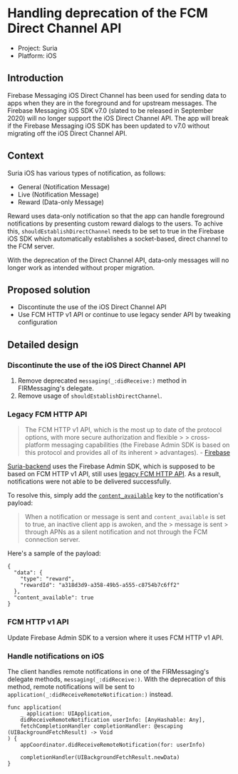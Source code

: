 # Handling deprecation of the FCM Direct Channel API

* Project: Suria
* Platform: iOS

## Introduction
Firebase Messaging iOS Direct Channel has been used for sending data to apps when they are in the foreground and for upstream messages. The Firebase Messaging iOS SDK v7.0 (slated to be released in September 2020) will no longer support the iOS Direct Channel API. The app will break if the Firebase Messaging iOS SDK has been updated to v7.0 without migrating off the iOS Direct Channel API.

## Context
Suria iOS has various types of notification, as follows:
* General (Notification Message)
* Live (Notification Message)
* Reward (Data-only Message)

Reward uses data-only notification so that the app can handle foreground notifications by presenting custom reward dialogs to the users. To achive this, `shouldEstablishDirectChannel` needs to be set to true in the Firebase iOS SDK which automatically establishes a socket-based, direct channel to the FCM server. 

With the deprecation of the Direct Channel API, data-only messages will no longer work as intended without proper migration. 


## Proposed solution
* Discontinute the use of the iOS Direct Channel API
* Use FCM HTTP v1 API or continue to use legacy sender API by tweaking configuration

## Detailed design
### Discontinute the use of the iOS Direct Channel API
1. Remove deprecated `messaging(_:didReceive:)` method in FIRMessaging's delegate.
2. Remove usage of `shouldEstablishDirectChannel`.

### Legacy FCM HTTP API
> The FCM HTTP v1 API, which is the most up to date of the protocol options, with more secure authorization and flexible > > cross-platform messaging capabilities (the Firebase Admin SDK is based on this protocol and provides all of its inherent > advantages). - [Firebase](https://firebase.google.com/docs/cloud-messaging/server)

[Suria-backend](https://github.com/snappymob/suria-backend) uses the Firebase Admin SDK, which is supposed to be based on FCM HTTP v1 API, still uses [legacy FCM HTTP API](https://github.com/firebase/firebase-admin-node/blob/master/src/messaging/messaging.ts#L38). As a result, notifications were not able to be delivered successfully.

To resolve this, simply add the [`content_available`](https://firebase.google.com/docs/cloud-messaging/http-server-ref) key to the notification's payload:

> When a notification or message is sent and `content_available` is set to true, an inactive client app is awoken, and the > message is sent > through APNs as a silent notification and not through the FCM connection server.

Here's a sample of the payload:

```
{
  "data": {
    "type": "reward",
    "rewardId": "a318d3d9-a358-49b5-a555-c8754b7c6ff2"
  },
  "content_available": true
}
```

### FCM HTTP v1 API
Update Firebase Admin SDK to a version where it uses FCM HTTP v1 API.


### Handle notifications on iOS
The client handles remote notifications in one of the FIRMessaging's delegate methods, `messaging(_:didReceive:)`. With the deprecation of this method, remote notifications will be sent to `application(_:didReceiveRemoteNotification:)` instead.



```
func application(
    _ application: UIApplication,
    didReceiveRemoteNotification userInfo: [AnyHashable: Any],
    fetchCompletionHandler completionHandler: @escaping (UIBackgroundFetchResult) -> Void
) {
    appCoordinator.didReceiveRemoteNotification(for: userInfo)

    completionHandler(UIBackgroundFetchResult.newData)
}
```
